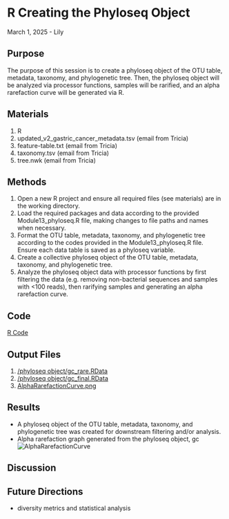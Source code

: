# R Creating the Phyloseq Object

March 1, 2025 - Lily

## Purpose
The purpose of this session is to create a phyloseq object of the OTU table, metadata, taxonomy, and phylogenetic tree. Then, the phyloseq object will be analyzed via processor functions, samples will be rarified, and an alpha rarefaction curve will be generated via R.

## Materials
1. R
2. updated_v2_gastric_cancer_metadata.tsv (email from Tricia)
3. feature-table.txt (email from Tricia)
4. taxonomy.tsv (email from Tricia)
5. tree.nwk (email from Tricia)

## Methods

1. Open a new R project and ensure all required files (see materials) are in the working directory.
2. Load the required packages and data according to the provided Module13_phyloseq.R file, making changes to file paths and names when necessary.
3. Format the OTU table, metadata, taxonomy, and phylogenetic tree according to the codes provided in the Module13_phyloseq.R file. Ensure each data table is saved as a phyloseq variable.
4. Create a collective phyloseq object of the OTU table, metadata, taxonomy, and phylogenetic tree.
5. Analyze the phyloseq object data with processor functions by first filtering the data (e.g. removing non-bacterial sequences and samples with <100 reads), then rarifying samples and generating an alpha rarefaction curve.

## Code
[R Code](/Rscripts/Phyloseq_ObjectScript.R)

## Output Files
1. [/phyloseq object/gc_rare.RData](/Rscripts/phyloseq_object.zip)
2. [/phyloseq object/gc_final.RData](/Rscripts/phyloseq_object.zip)
3. [AlphaRarefactionCurve.png](/Rscripts/visuals/AlphaRarefactionCurve.png)

## Results
- A phyloseq object of the OTU table, metadata, taxonomy, and phylogenetic tree was created for downstream filtering and/or analysis.
- Alpha rarefaction graph generated from the phyloseq object, gc
![AlphaRarefactionCurve](https://github.com/user-attachments/assets/d6dcb332-4561-4a8d-a98d-5612d71ae44a)

## Discussion

## Future Directions
- diversity metrics and statistical analysis
